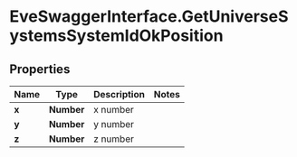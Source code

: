 # EveSwaggerInterface.GetUniverseSystemsSystemIdOkPosition

## Properties
Name | Type | Description | Notes
------------ | ------------- | ------------- | -------------
**x** | **Number** | x number | 
**y** | **Number** | y number | 
**z** | **Number** | z number | 


